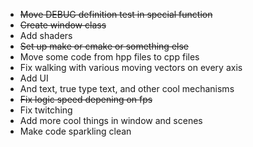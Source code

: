 * ~~Move DEBUG definition test in special function~~
* ~~Create window class~~
* Add shaders
* ~~Set up make or cmake or something else~~
* Move some code from hpp files to cpp files
* Fix walking with various moving vectors on every axis
* Add UI
* And text, true type text, and other cool mechanisms
* ~~Fix logic speed depening on fps~~
* Fix twitching
* Add more cool things in window and scenes
* Make code sparkling clean